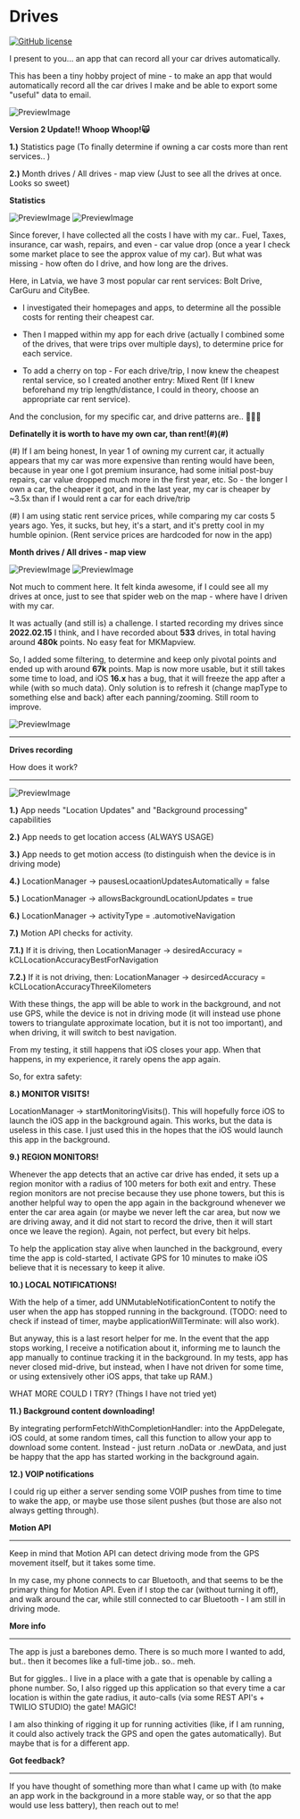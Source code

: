 # Drives
 
[![GitHub license](https://img.shields.io/badge/license-MIT-lightgrey.svg?maxAge=2592000)](https://url.com)
 
 I present to you... an app that can record all your car drives automatically.
 
This has been a tiny hobby project of mine - to make an app that would automatically record all the car drives I make and be able to export some "useful" data to email.
 
  
 
![PreviewImage](https://raw.githubusercontent.com/GuntisTreulands/drives/main/ExampleImages/v2_example4.gif)
 
 
**Version 2 Update!! Whoop Whoop!🙀**  
 
**1.)** Statistics page (To finally determine if owning a car costs more than rent services.. )
 
**2.)** Month drives / All drives - map view (Just to see all the drives at once. Looks so sweet)
 
 
**Statistics** 
 
 
![PreviewImage](https://raw.githubusercontent.com/GuntisTreulands/drives/main/ExampleImages/v2_example7.png)
![PreviewImage](https://raw.githubusercontent.com/GuntisTreulands/drives/main/ExampleImages/v2_example8.png)
 
 
Since forever, I have collected all the costs I have with my car.. Fuel, Taxes, insurance, car wash, repairs, and
even - car value drop (once a year I check some market place to see the approx value of my car).
But what was missing - how often do I drive, and how long are the drives.
 
Here, in Latvia, we have 3 most popular car rent services:
Bolt Drive, CarGuru and CityBee.
- I investigated their homepages and apps, to determine all the possible costs for renting their cheapest car.
 
- Then I mapped within my app for each drive (actually I combined some of the drives, that were trips over multiple days), to determine price for each service.
 
- To add a cherry on top - For each drive/trip, I now knew the cheapest rental service, so I created another entry: Mixed Rent (If I knew beforehand my trip length/distance, I could in theory, choose an appropriate car rent service).
 
And the conclusion, for my specific car, and drive patterns are.. 🥁🥁🥁
 
**Definatelly it is worth to have my own car, than rent!(#)(#)**
 
(#) If I am being honest, In year 1 of owning my current car, it actually appears that my car was more expensive than renting would have been, because in year one I got premium insurance, had some initial post-buy repairs, car value dropped much more in the first year, etc.  So - the longer I own a car, the cheaper it got, and in the last year, my car is cheaper by ~3.5x than if I would rent a car for each drive/trip
 
(#) I am using static rent service prices, while comparing my car costs 5 years ago. Yes, it sucks, but hey, it's a start, and it's pretty cool in my humble opinion. (Rent service prices are hardcoded for now in the app)
 
 
**Month drives / All drives - map view**
 
![PreviewImage](https://raw.githubusercontent.com/GuntisTreulands/drives/main/ExampleImages/v2_example6.png)
![PreviewImage](https://raw.githubusercontent.com/GuntisTreulands/drives/main/ExampleImages/v2_example5.png)
 
Not much to comment here. It felt kinda awesome, if I could see all my drives at once, just to see that spider web on the map - where have I driven with my car.
 
It was actually (and still is) a challenge. I started recording my drives since **2022.02.15** I think, and I have recorded about **533** drives, in total having around **480k** points. No easy feat for MKMapview.
 
So, I added some filtering, to determine and keep only pivotal points and ended up with around **67k** points.
Map is now more usable, but it still takes some time to load, and iOS **16.x** has a bug, that it will freeze the app after a while (with so much data). Only solution is to refresh it (change mapType to something else and back) after each panning/zooming. Still room to improve.
 
 
![PreviewImage](https://raw.githubusercontent.com/GuntisTreulands/drives/main/ExampleImages/example9.gif)
 
 
--------------- 
**Drives recording**
 
How does it work?
 
---------------
 
  
![PreviewImage](https://raw.githubusercontent.com/GuntisTreulands/drives/main/ExampleImages/example3.gif)
 
**1.)** App needs "Location Updates" and "Background processing" capabilities
 
**2.)** App needs to get location access (ALWAYS USAGE)
 
**3.)** App needs to get motion access (to distinguish when the device is in driving mode)
 
 **4.)** LocationManager -> pausesLocaationUpdatesAutomatically = false
 
**5.)** LocationManager -> allowsBackgroundLocationUpdates = true
 
 **6.)** LocationManager -> activityType = .automotiveNavigation
 
 **7.)** Motion API checks for activity.
 
 **7.1.)** If it is driving, then LocationManager -> desiredAccuracy = kCLLocationAccuracyBestForNavigation
 
**7.2.)** If it is not driving, then: LocationManager -> desircedAccuracy = kCLLocationAccuracyThreeKilometers
 
With these things, the app will be able to work in the background, and not use GPS, while the device is not in driving mode (it will instead use phone towers to triangulate approximate location, but it is not too important), and when driving, it will switch to best navigation.
 
From my testing, it still happens that iOS closes your app. When that happens, in my experience, it rarely opens the app again.
 
  
 
So, for extra safety:
 
**8.) MONITOR VISITS!**
 
LocationManager -> startMonitoringVisits().  This will hopefully force iOS to launch the iOS app in the background again. This works, but the data is useless in this case. I just used this in the hopes that the iOS would launch this app in the background.
 
 **9.) REGION MONITORS!**
 
Whenever the app detects that an active car drive has ended, it sets up a region monitor with a radius of 100 meters for both exit and entry. These region monitors are not precise because they use phone towers, but this is another helpful way to open the app again in the background whenever we enter the car area again (or maybe we never left the car area, but now we are driving away, and it did not start to record the drive, then it will start once we leave the region). Again, not perfect, but every bit helps.
 
To help the application stay alive when launched in the background, every time the app is cold-started, I activate GPS for 10 minutes to make iOS believe that it is necessary to keep it alive.
 
**10.) LOCAL NOTIFICATIONS!**
 
With the help of a timer, add UNMutableNotificationContent to notify the user when the app has stopped running in the background. (TODO: need to check if instead of timer, maybe applicationWillTerminate: will also work).
 
But anyway, this is a last resort helper for me. In the event that the app stops working, I receive a notification about it, informing me to launch the app manually to continue tracking it in the background. In my tests, app has never closed mid-drive, but instead, when I have not driven for some time, or using extensively other iOS apps, that take up RAM.)
 
WHAT MORE COULD I TRY? (Things I have not tried yet)
 
**11.) Background content downloading!**
 
By integrating performFetchWithCompletionHandler: into the AppDelegate, iOS could, at some random times, call this function to allow your app to download some content. Instead - just return .noData or .newData, and just be happy that the app has started working in the background again.
 
**12.) VOIP notifications**
 
I could rig up either a server sending some VOIP pushes from time to time to wake the app, or maybe use those silent pushes (but those are also not always getting through).
 
 
  
 
  
**Motion API**
 
---------------
 
Keep in mind that Motion API can detect driving mode from the GPS movement itself, but it takes some time.
 
In my case, my phone connects to car Bluetooth, and that seems to be the primary thing for Motion API. Even if I stop the car (without turning it off), and walk around the car, while still connected to car Bluetooth - I am still in driving mode.
 
 
 
**More info**
 
---------------
 
The app is just a barebones demo. There is so much more I wanted to add, but.. then it becomes like a full-time job.. so.. meh.
 
But for giggles.. I live in a place with a gate that is openable by calling a phone number. So, I also rigged up this application so that every time a car location is within the gate radius, it auto-calls (via some REST API's + TWILIO STUDIO) the gate! MAGIC!
 
I am also thinking of rigging it up for running activities (like, if I am running, it could also actively track the GPS and open the gates automatically). But maybe that is for a different app.
 
  
 
**Got feedback?**
 
---------------
 
  
 
If you have thought of something more than what I came up with (to make an app work in the background in a more stable way, or so that the app would use less battery), then reach out to me!
 

